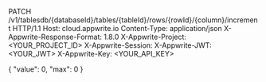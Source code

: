 PATCH /v1/tablesdb/{databaseId}/tables/{tableId}/rows/{rowId}/{column}/increment HTTP/1.1
Host: cloud.appwrite.io
Content-Type: application/json
X-Appwrite-Response-Format: 1.8.0
X-Appwrite-Project: <YOUR_PROJECT_ID>
X-Appwrite-Session: 
X-Appwrite-JWT: <YOUR_JWT>
X-Appwrite-Key: <YOUR_API_KEY>

{
  "value": 0,
  "max": 0
}
